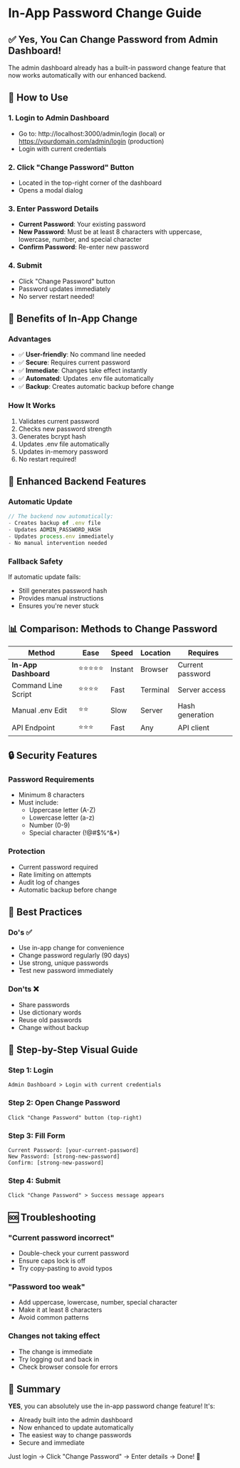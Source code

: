 # In-App Password Change Guide

## ✅ Yes, You Can Change Password from Admin Dashboard!

The admin dashboard already has a built-in password change feature that now works automatically with our enhanced backend.

## 📍 How to Use

### 1. Login to Admin Dashboard
- Go to: http://localhost:3000/admin/login (local) or https://yourdomain.com/admin/login (production)
- Login with current credentials

### 2. Click "Change Password" Button
- Located in the top-right corner of the dashboard
- Opens a modal dialog

### 3. Enter Password Details
- **Current Password**: Your existing password
- **New Password**: Must be at least 8 characters with uppercase, lowercase, number, and special character
- **Confirm Password**: Re-enter new password

### 4. Submit
- Click "Change Password" button
- Password updates immediately
- No server restart needed!

## 🎯 Benefits of In-App Change

### Advantages
- ✅ **User-friendly**: No command line needed
- ✅ **Secure**: Requires current password
- ✅ **Immediate**: Changes take effect instantly
- ✅ **Automated**: Updates .env file automatically
- ✅ **Backup**: Creates automatic backup before change

### How It Works
1. Validates current password
2. Checks new password strength
3. Generates bcrypt hash
4. Updates .env file automatically
5. Updates in-memory password
6. No restart required!

## 🔧 Enhanced Backend Features

### Automatic Update
```javascript
// The backend now automatically:
- Creates backup of .env file
- Updates ADMIN_PASSWORD_HASH
- Updates process.env immediately
- No manual intervention needed
```

### Fallback Safety
If automatic update fails:
- Still generates password hash
- Provides manual instructions
- Ensures you're never stuck

## 📊 Comparison: Methods to Change Password

| Method | Ease | Speed | Location | Requires |
|--------|------|-------|----------|----------|
| **In-App Dashboard** | ⭐⭐⭐⭐⭐ | Instant | Browser | Current password |
| Command Line Script | ⭐⭐⭐⭐ | Fast | Terminal | Server access |
| Manual .env Edit | ⭐⭐ | Slow | Server | Hash generation |
| API Endpoint | ⭐⭐⭐ | Fast | Any | API client |

## 🔒 Security Features

### Password Requirements
- Minimum 8 characters
- Must include:
  - Uppercase letter (A-Z)
  - Lowercase letter (a-z)
  - Number (0-9)
  - Special character (!@#$%^&*)

### Protection
- Current password required
- Rate limiting on attempts
- Audit log of changes
- Automatic backup before change

## 🚀 Best Practices

### Do's ✅
- Use in-app change for convenience
- Change password regularly (90 days)
- Use strong, unique passwords
- Test new password immediately

### Don'ts ❌
- Share passwords
- Use dictionary words
- Reuse old passwords
- Change without backup

## 📝 Step-by-Step Visual Guide

### Step 1: Login
```
Admin Dashboard > Login with current credentials
```

### Step 2: Open Change Password
```
Click "Change Password" button (top-right)
```

### Step 3: Fill Form
```
Current Password: [your-current-password]
New Password: [strong-new-password]
Confirm: [strong-new-password]
```

### Step 4: Submit
```
Click "Change Password" > Success message appears
```

## 🆘 Troubleshooting

### "Current password incorrect"
- Double-check your current password
- Ensure caps lock is off
- Try copy-pasting to avoid typos

### "Password too weak"
- Add uppercase, lowercase, number, special character
- Make it at least 8 characters
- Avoid common patterns

### Changes not taking effect
- The change is immediate
- Try logging out and back in
- Check browser console for errors

## 🎯 Summary

**YES**, you can absolutely use the in-app password change feature! It's:
- Already built into the admin dashboard
- Now enhanced to update automatically
- The easiest way to change passwords
- Secure and immediate

Just login → Click "Change Password" → Enter details → Done! 🎉